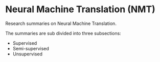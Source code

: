# Neural Machine Translation (NMT)

Research summaries on Neural Machine Translation.

The summaries are sub divided into three subsections: 
- Supervised
- Semi-supervised
- Unsupervised
